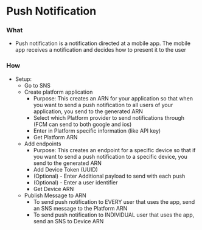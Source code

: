 # Push Notification 

### What 
* Push notification is a notification directed at a mobile app.  The mobile app receives a notification and decides how to present it to the user

### How
* Setup: 
    * Go to SNS 
    * Create platform application
        * Purpose: This creates an ARN for your application so that when you want to send a push notification to all users of your application, you send to the generated ARN
        * Select which Platform provider to send notifications through (FCM can send to both google and ios)
        * Enter in Platform specific information (like API key)
        * Get Platform ARN 
    * Add endpoints
        * Purpose: This creates an endpoint for a specific device so that if you want to send a push notification to a specific device, you send to the generated ARN
        * Add Device Token (UUID)
        * (Optional) - Enter Additional payload to send with each push 
        * (Optional) - Enter a user identifier
        * Get Device ARN
    * Publish Message to ARN
        * To send push notification to EVERY user that uses the app, send an SNS message to the Platform ARN
        * To send push notification to INDIVIDUAL user that uses the app, send an SNS to Device ARN